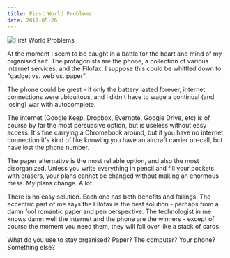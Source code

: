 ```yaml
---
title: First World Problems
date: 2017-05-26
---
```


![First World Problems](https://source.unsplash.com/0gkw_9fy0eQ/1600x900)

At the moment I seem to be caught in a battle for the heart and mind of my organised self. The protagonists are the phone, a collection of various internet services, and the Filofax. I suppose this could be whittled down to "gadget vs. web vs. paper".

The phone could be great - if only the battery lasted forever, internet connections were ubiquitous, and I didn't have to wage a continual (and losing) war with autocomplete.

The internet (Google Keep, Dropbox, Evernote, Google Drive, etc) is of course by far the most persuasive option, but is useless without easy access. It's fine carrying a Chromebook around, but if you have no internet connection it's kind of like knowing you have an aircraft carrier on-call, but have lost the phone number.

The paper alternative is the most reliable option, and also the most disorganized. Unless you write everything in pencil and fill your pockets with erasers, your plans cannot be changed without making an enormous mess. My plans change. A lot.

There is no easy solution. Each one has both benefits and failings. The eccentric part of me says the Filofax is the best solution - perhaps from a damn fool romantic paper and pen perspective. The technologist in me knows damn well the internet and the phone are the winners - except of course the moment you need them, they will fall over like a stack of cards.

What do you use to stay organised? Paper? The computer? Your phone? Something else?